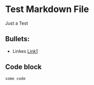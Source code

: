 # Test Markdown File

Just a Test

## Bullets:
* Linkes [Link1](https://google.com)

## Code block
```
some code
```
